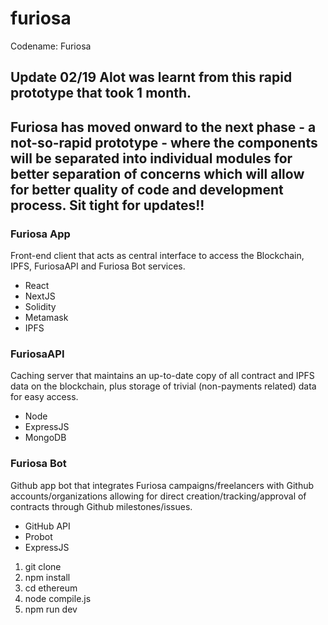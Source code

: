 # furiosa
Codename: Furiosa

## Update 02/19 Alot was learnt from this rapid prototype that took 1 month.

## Furiosa has moved onward to the next phase - a not-so-rapid prototype - where the components will be separated into individual modules for better separation of concerns which will allow for better quality of code and development process. Sit tight for updates!!

### Furiosa App
Front-end client that acts as central interface to access the Blockchain, IPFS, FuriosaAPI and Furiosa Bot services.

- React
- NextJS
- Solidity
- Metamask
- IPFS

### FuriosaAPI
Caching server that maintains an up-to-date copy of all contract and IPFS data on the blockchain, plus storage of trivial (non-payments related) data for easy access.

- Node
- ExpressJS
- MongoDB

### Furiosa Bot
Github app bot that integrates Furiosa campaigns/freelancers with Github accounts/organizations allowing for direct creation/tracking/approval of contracts through Github milestones/issues.

- GitHub API
- Probot
- ExpressJS

1) git clone
2) npm install
3) cd ethereum
4) node compile.js
5) npm run dev
